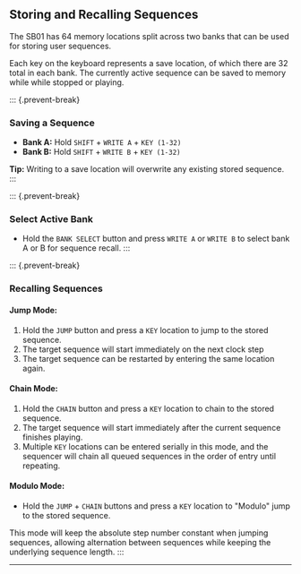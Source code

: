 ## Storing and Recalling Sequences

<article>

The SB01 has 64 memory locations split across two banks that can be used for storing user sequences.

Each key on the keyboard represents a save location, of which there are 32 total in each bank. The currently active sequence can be saved to memory while while stopped or playing.

::: {.prevent-break}
### Saving a Sequence

* **Bank A:** Hold `SHIFT` + `WRITE A` + `KEY (1-32)`
* **Bank B:** Hold `SHIFT` + `WRITE B` + `KEY (1-32)`

**Tip:** Writing to a save location will overwrite any existing stored sequence.
:::

::: {.prevent-break}
### Select Active Bank

* Hold the `BANK SELECT` button and press `WRITE A` or `WRITE B` to select bank A or B for sequence recall.
:::

::: {.prevent-break}
### Recalling Sequences

#### Jump Mode:
1. Hold the `JUMP` button and press a `KEY` location to jump to the stored sequence.
2. The target sequence will start immediately on the next clock step
3. The target sequence can be restarted by entering the same location again.

#### Chain Mode:
1. Hold the `CHAIN` button and press a `KEY` location to chain to the stored sequence.
2. The target sequence will start immediately after the current sequence finishes playing.
3. Multiple `KEY` locations can be entered serially in this mode, and the sequencer will chain all queued sequences in the order of entry until repeating.

#### Modulo Mode:
* Hold the `JUMP` +  `CHAIN` buttons and press a `KEY` location to "Modulo" jump to the stored sequence.

This mode will keep the absolute step number constant when jumping sequences, allowing alternation between sequences while keeping the underlying sequence length.
:::

</article>

---
